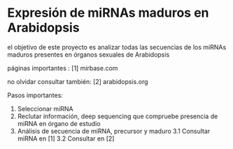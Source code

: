 Expresión de miRNAs maduros en Arabidopsis
==================

el objetivo de este proyecto es analizar todas las secuencias de los miRNAs\
 maduros presentes en órganos sexuales de Arabidopsis

páginas importantes :
[1] mirbase.com

no olvidar consultar también:
[2] arabidopsis.org

Pasos importantes:
1. Seleccionar miRNA
2. Reclutar información, deep sequencing que compruebe presencia de miRNA en órgano de estudio
3. Análisis de secuencia de miRNA, precursor y maduro
	3.1 Consultar miRNA en [1]
	3.2 Consultar en [2]
